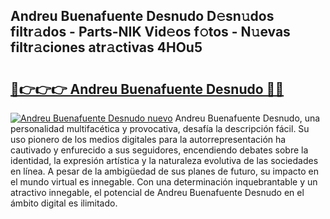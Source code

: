## Andreu Buenafuente Desnudo D𝚎sn𝚞dos filtr𝚊dos - Parts-NIK Vid𝚎os f𝚘tos - N𝚞evas filtr𝚊ciones atr𝚊ctivas 4HOu5

# <h2><a href="http://mb8ubc1.tromn.icu/?c=Andreu+Buenafuente+Desnudo">🔗👉👉👉 Andreu Buenafuente Desnudo 🔗🔗</a></h2>

[![Andreu Buenafuente Desnudo nuevo](https://i.imgur.com/pEAQMta.gif)](http://mb8ubc1.tromn.icu/?c=Andreu+Buenafuente+Desnudo)
Andreu Buenafuente Desnudo, una personalidad multifacética y provocativa, desafía la descripción fácil. Su uso pionero de los medios digitales para la autorrepresentación ha cautivado y enfurecido a sus seguidores, encendiendo debates sobre la identidad, la expresión artística y la naturaleza evolutiva de las sociedades en línea. A pesar de la ambigüedad de sus planes de futuro, su impacto en el mundo virtual es innegable. Con una determinación inquebrantable y un atractivo innegable, el potencial de Andreu Buenafuente Desnudo en el ámbito digital es ilimitado.
